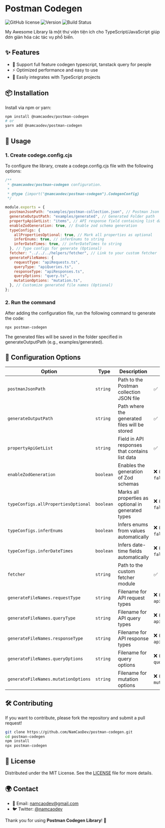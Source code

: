 # Postman Codegen

![GitHub license](https://img.shields.io/badge/license-MIT-green.svg)
![Version](https://img.shields.io/npm/v/my-awesome-library)
![Build Status](https://img.shields.io/github/actions/workflow/status/myusername/my-awesome-library/ci.yml)

My Awesome Library là một thư viện tiện ích cho TypeScript/JavaScript giúp đơn giản hóa các tác vụ phổ biến.

## ✨ Features

- 📌 Support full feature codegen typescript, tanstack query for people
- ⚡ Optimized performance and easy to use
- 🔧 Easily integrates with TypeScript projects

## 📦 Installation

Install via npm or yarn:

```sh
npm install @namcaodev/postman-codegen
# or
yarn add @namcaodev/postman-codegen
```

## 🚀 Usage

### 1. Create codege.config.cjs

To configure the library, create a codege.config.cjs file with the following options:

```js
/**
 * @namcaodev/postman-codegen configuration.
 *
 * @type {import("@namcaodev/postman-codegen").CodegenConfig}
 */

module.exports = {
  postmanJsonPath: "examples/postman-collection.json", // Postman Json Path
  generateOutputPath: "examples/generated", // Generated Folder path
  propertyApiGetList: "items", // API response field containing list data
  enableZodGeneration: true, // Enable zod schema generation
  typeConfigs: {
    allPropertiesOptional: true, // Mark all properties as optional
    inferEnums: true, // inferEnums to string
    inferDateTimes: true, // inferDateTimes to string
  }, // Type configs for generate (Optional)
  fetcher: "../../../helpers/fetcher", // Link to your custom fetcher
  generateFileNames: {
    requestType: "apiRequests.ts",
    queryType: "apiQueries.ts",
    responseType: "apiResponses.ts",
    queryOptions: "query.ts",
    mutationOptions: "mutation.ts",
  }, // Customize generated file names (Optional)
};
```

### 2. Run the command

After adding the configuration file, run the following command to generate the code:

```sh
npx postman-codegen
```

The generated files will be saved in the folder specified in generateOutputPath (e.g., examples/generated).

## 🔧 Configuration Options

| Option | Type | Description | Required |
|--------|------|-------------|----------|
| `postmanJsonPath` | `string` | Path to the Postman collection JSON file | ✅ |
| `generateOutputPath` | `string` | Path where the generated files will be stored | ✅ |
| `propertyApiGetList` | `string` | Field in API responses that contains list data | ✅ |
| `enableZodGeneration` | `boolean` | Enables the generation of Zod schemas | ❌ (default: `false`) |
| `typeConfigs.allPropertiesOptional` | `boolean` | Marks all properties as optional in generated types | ❌ (default: `false`) |
| `typeConfigs.inferEnums` | `boolean` | Infers enums from values automatically | ❌ (default: `false`) |
| `typeConfigs.inferDateTimes` | `boolean` | Infers date-time fields automatically | ❌ (default: `false`) |
| `fetcher` | `string` | Path to the custom fetcher module | ✅ |
| `generateFileNames.requestType` | `string` | Filename for API request types | ❌ (default: `apiRequests.ts`) |
| `generateFileNames.queryType` | `string` | Filename for API query types | ❌ (default: `apiQueries.ts`) |
| `generateFileNames.responseType` | `string` | Filename for API response types | ❌ (default: `apiResponses.ts`) |
| `generateFileNames.queryOptions` | `string` | Filename for query options | ❌ (default: `query.ts`) |
| `generateFileNames.mutationOptions` | `string` | Filename for mutation options | ❌ (default: `mutation.ts`) |

## 🛠 Contributing

If you want to contribute, please fork the repository and submit a pull request!

```sh
git clone https://github.com/NamCaoDev/postman-codegen.git
cd postman-codegen
npm install
npx postman-codegen
```

## 📜 License

Distributed under the MIT License. See the [LICENSE](./LICENSE) file for more details.

## 🌍 Contact

- 📧 Email: namcaodev@gmail.com
- 🐦 Twitter: [@namcaodev](https://twitter.com/namcaodev)

Thank you for using **Postman Codegen Library**! 🚀






